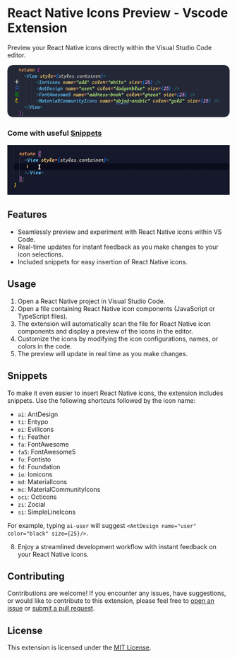 # React Native Icons Preview - Vscode Extension

Preview your React Native icons directly within the Visual Studio Code editor.

![Demo](src/assets/preview.png)

### Come with useful [Snippets](#Snippets)
![Snippets](src/assets/snippet.gif)

## Features

- Seamlessly preview and experiment with React Native icons within VS Code.
- Real-time updates for instant feedback as you make changes to your icon selections.
- Included snippets for easy insertion of React Native icons.

## Usage

1. Open a React Native project in Visual Studio Code.
2. Open a file containing React Native icon components (JavaScript or TypeScript files).
3. The extension will automatically scan the file for React Native icon components and display a preview of the icons in the editor.
4. Customize the icons by modifying the icon configurations, names, or colors in the code.
5. The preview will update in real time as you make changes.

## Snippets

To make it even easier to insert React Native icons, the extension includes snippets. Use the following shortcuts followed by the icon name:

   - `ai`: AntDesign
   - `ti`: Entypo
   - `ei`: EvilIcons
   - `fi`: Feather
   - `fa`: FontAwesome
   - `fa5`: FontAwesome5
   - `fo`: Fontisto
   - `fd`: Foundation
   - `io`: Ionicons
   - `md`: MaterialIcons
   - `mc`: MaterialCommunityIcons
   - `oci`: Octicons
   - `zi`: Zocial
   - `si`: SimpleLineIcons

   For example, typing `ai-user` will suggest `<AntDesign name="user" color="black" size={25}/>`.

8. Enjoy a streamlined development workflow with instant feedback on your React Native icons.

## Contributing

Contributions are welcome! If you encounter any issues, have suggestions, or would like to contribute to this extension, please feel free to [open an issue](https://github.com/aguidad/react-native-icons-preview/issues) or [submit a pull request](https://github.com/aguidad/react-native-icons-preview/pulls).

## License

This extension is licensed under the [MIT License](LICENSE).
